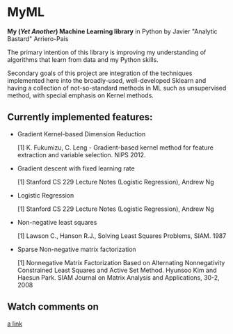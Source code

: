 MyML
==============

**My (*Yet Another*) Machine Learning library** in Python by Javier "Analytic Bastard"
Arriero-Pais

The primary intention of this library is improving my understanding of algorithms
that learn from data and my Python skills.

Secondary goals of this project are integration of the techniques implemented
here into the broadly-used, well-developed Sklearn and having a collection of
not-so-standard methods in ML such as unsupervised method, with special
emphasis on Kernel methods.


Currently implemented features:
--------------

- Gradient Kernel-based Dimension Reduction

  [1] K. Fukumizu, C. Leng - Gradient-based kernel method for feature 
      extraction and variable selection. NIPS 2012.
       
  
- Gradient descent with fixed learning rate

  [1] Stanford CS 229 Lecture Notes (Logistic Regression), Andrew Ng


- Logistic Regression

  [1] Stanford CS 229 Lecture Notes (Logistic Regression), Andrew Ng
  

- Non-negative least squares

  [1] Lawson C., Hanson R.J., Solving Least Squares Problems, SIAM. 1987


- Sparse Non-negative matrix factorization

  [1] Nonnegative Matrix Factorization Based on Alternating Nonnegativity
      Constrained Least Squares and Active Set Method. Hyunsoo Kim and
      Haesun Park. SIAM Journal on Matrix Analysis and Applications, 30-2,
      2008
      

Watch comments on
--------------

[a link](http://machinomics.blogspot.com)